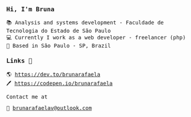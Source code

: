 
<samp>

###  Hi, I'm Bruna 

📚 Analysis and systems development - Faculdade de Tecnologia do Estado de São Paulo <br>
💻 Currently I work as a web developer - freelancer (php) <br>
📍 Based in São Paulo - SP, Brazil <br>
 

### Links 🔗

🌎 https://dev.to/brunarafaela <br>
🖊️ https://codepen.io/brunarafaela <br>

Contact me at

📧 brunarafaelav@outlook.com
</samp>

